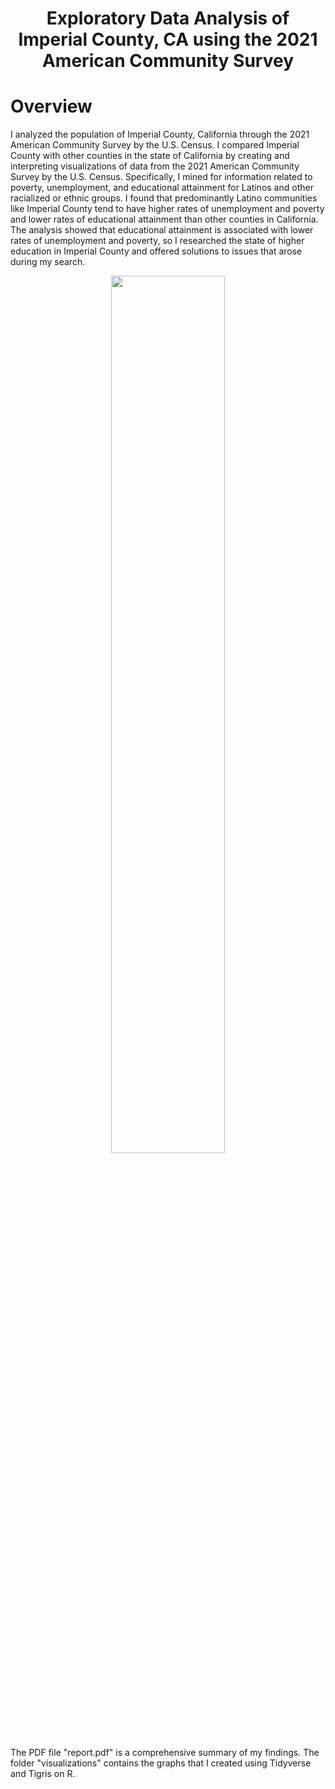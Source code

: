 # <p align="center"> Exploratory Data Analysis of Imperial County, CA using the 2021 American Community Survey </p>

# Overview

I analyzed the population of Imperial County, California through the 2021 American Community Survey by the U.S. Census. I compared Imperial County with other counties in the state of California by creating and interpreting visualizations of data from the 2021 American Community Survey by the U.S. Census. Specifically, I mined for information related to poverty, unemployment, and educational attainment for Latinos and other racialized or ethnic groups. I found that predominantly Latino communities like Imperial County tend to have higher rates of unemployment and poverty and lower rates of educational attainment than other counties in California. The analysis showed that educational attainment is associated with lower rates of unemployment and poverty, so I researched the state of higher education in Imperial County and offered solutions to issues that arose during my search.

<p align="center"><img src="https://github.com/daliarod96/census-api-EDA/assets/79605544/95b8e8d0-fee7-4051-a5e5-aeedf61b2717" width="60%" height="60%" class="center"></p>

The PDF file "report.pdf" is a comprehensive summary of my findings.
The folder "visualizations" contains the graphs that I created using Tidyverse and Tigris on R.
